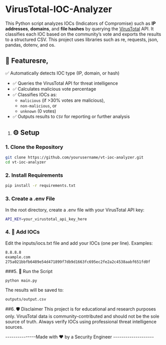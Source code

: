 
# VirusTotal-IOC-Analyzer


This Python script analyzes IOCs (Indicators of Compromise) such as **IP addresses**, **domains**, and **file hashes** by querying the [VirusTotal](https://www.virustotal.com/) API. It classifies each IOC based on the community’s vote and exports the results to a structured CSV. This project uses libraries such as re, requests, json, pandas, dotenv, and os.
## 📌 Featuresre, 
 ✅ Automatically detects IOC type (IP, domain, or hash)
- ✅ Queries the VirusTotal API for threat intelligence
- ✅ Calculates malicious vote percentage
- ✅ Classifies IOCs as:
  - `malicious` (if >30% votes are malicious),
  - `non-malicious`, or
  - `unknown` (0 votes)
- ✅ Outputs results to `CSV` for reporting or further analysis

1. ## ⚙️ Setup

### 1. Clone the Repository

```bash
git clone https://github.com/yourusername/vt-ioc-analyzer.git
cd vt-ioc-analyzer
```
### 2. Install Requirements
```bash
pip install -r requirements.txt
```
### 3. Create a .env File
In the root directory, create a .env file with your VirusTotal API key:
```bash
API_KEY=your_virustotal_api_key_here
```
### 4. 📝 Add IOCs
Edit the inputs/iocs.txt file and add your IOCs (one per line). Examples:
```bash
8.8.8.8
example.com
275a021bbfb6489e54d471899f7db9d1663fc695ec2fe2a2c4538aabf651fd0f
```
###5. 🚀 Run the Script
```
python main.py
```
The results will be saved to:
```
outputs/output.csv
```
##6. 🛡️ Disclaimer
This project is for educational and research purposes only. VirusTotal data is community-contributed and should not be the sole source of truth. Always verify IOCs using professional threat intelligence sources.

---------------Made with ❤️ by a Security Engineer --------------------
